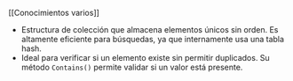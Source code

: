 [[Conocimientos varios]]
+ Estructura de colección que almacena elementos únicos sin orden. Es altamente eficiente para búsquedas, ya que internamente usa una tabla hash. 
+ Ideal para verificar si un elemento existe sin permitir duplicados. Su método `Contains()` permite validar si un valor está presente.
